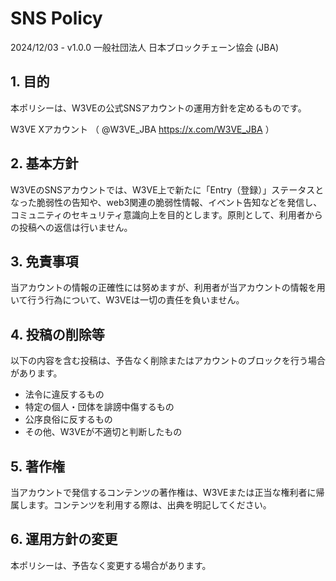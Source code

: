 # SNS Policy

2024/12/03 - v1.0.0 一般社団法人 日本ブロックチェーン協会 (JBA)

## 1. 目的
本ポリシーは、W3VEの公式SNSアカウントの運用方針を定めるものです。

W3VE Xアカウント
（ @W3VE_JBA https://x.com/W3VE_JBA ）

## 2. 基本方針
W3VEのSNSアカウントでは、W3VE上で新たに「Entry（登録）」ステータスとなった脆弱性の告知や、web3関連の脆弱性情報、イベント告知などを発信し、コミュニティのセキュリティ意識向上を目的とします。原則として、利用者からの投稿への返信は行いません。

## 3. 免責事項
当アカウントの情報の正確性には努めますが、利用者が当アカウントの情報を用いて行う行為について、W3VEは一切の責任を負いません。

## 4. 投稿の削除等
以下の内容を含む投稿は、予告なく削除またはアカウントのブロックを行う場合があります。
- 法令に違反するもの
- 特定の個人・団体を誹謗中傷するもの
- 公序良俗に反するもの
- その他、W3VEが不適切と判断したもの

## 5. 著作権
当アカウントで発信するコンテンツの著作権は、W3VEまたは正当な権利者に帰属します。コンテンツを利用する際は、出典を明記してください。

## 6. 運用方針の変更
本ポリシーは、予告なく変更する場合があります。
